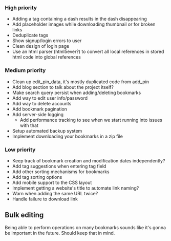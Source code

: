 ### High priority
- Adding a tag containing a dash results in the dash disappearing
- Add placeholder images while downloading thumbnail or for broken links
- Deduplicate tags
- Show signup/login errors to user
- Clean design of login page
- Use an html parser (html5ever?) to convert all local references in stored html code into global references

### Medium priority
- Clean up edit_pin_data, it's mostly duplicated code from add_pin
- Add blog section to talk about the project itself?
- Make search query persist when adding/deleting bookmarks 
- Add way to edit user info/password
- Add way to delete accounts
- Add bookmark pagination
- Add server-side logging
	- Add performance tracking to see when we start running into issues with that
- Setup automated backup system
- Implement downloading your bookmarks in a zip file

### Low priority
- Keep track of bookmark creation and modification dates independently?
- Add tag suggestions when entering tag field
- Add other sorting mechanisms for bookmarks
- Add tag sorting options
- Add mobile support to the CSS layout
- Implement getting a website's title to automate link naming?
- Warn when adding the same URL twice?
- Handle failure to download link


## Bulk editing
Being able to perform operations on many bookmarks sounds like it's gonna be important in the future. Should
keep that in mind.

